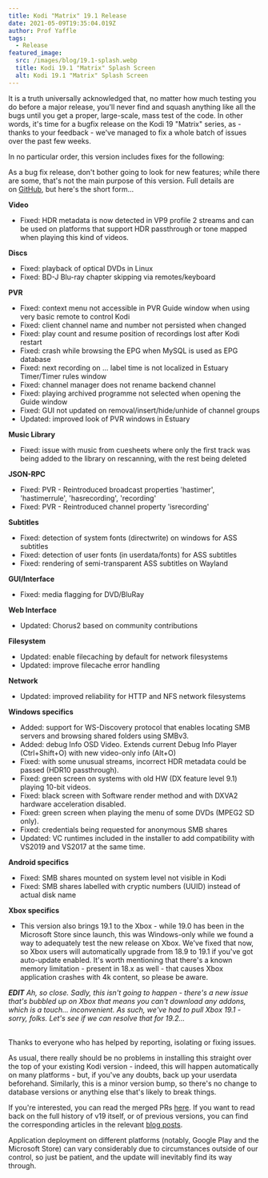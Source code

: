```yaml
---
title: Kodi "Matrix" 19.1 Release
date: 2021-05-09T19:35:04.019Z
author: Prof Yaffle
tags:
  - Release
featured_image:
  src: /images/blog/19.1-splash.webp
  title: Kodi 19.1 "Matrix" Splash Screen
  alt: Kodi 19.1 "Matrix" Splash Screen
---
```

It is a truth universally acknowledged that, no matter how much testing you do before a major release, you'll never find and squash anything like all the bugs until you get a proper, large-scale, mass test of the code. In other words, it's time for a bugfix release on the Kodi 19 "Matrix" series, as - thanks to your feedback - we've managed to fix a whole batch of issues over the past few weeks.

In no particular order, this version includes fixes for the following:

As a bug fix release, don't bother going to look for new features; while there are some, that's not the main purpose of this version. Full details are on [GitHub](https://github.com/xbmc/xbmc/compare/19.0-Matrix...v19.1-Matrix), but here's the short form...

**Video**

* Fixed: HDR metadata is now detected in VP9 profile 2 streams and can be used on platforms that support HDR passthrough or tone mapped when playing this kind of videos.

**Discs**

* Fixed: playback of optical DVDs in Linux
* Fixed: BD-J Blu-ray chapter skipping via remotes/keyboard

**PVR**

* Fixed: context menu not accessible in PVR Guide window when using very basic remote to control Kodi
* Fixed: client channel name and number not persisted when changed
* Fixed: play count and resume position of recordings lost after Kodi restart
* Fixed: crash while browsing the EPG when MySQL is used as EPG database
* Fixed: next recording on ... label time is not localized in Estuary Timer/Timer rules window
* Fixed: channel manager does not rename backend channel
* Fixed: playing archived programme not selected when opening the Guide window
* Fixed: GUI not updated on removal/insert/hide/unhide of channel groups
* Updated: improved look of PVR windows in Estuary

**Music Library**

* Fixed: issue with music from cuesheets where only the first track was being added to the library on rescanning, with the rest being deleted

**JSON-RPC**

* Fixed: PVR - Reintroduced broadcast properties 'hastimer', 'hastimerrule', 'hasrecording', 'recording'
* Fixed: PVR - Reintroduced channel property 'isrecording'

**Subtitles**

* Fixed: detection of system fonts (directwrite) on windows for ASS subtitles
* Fixed: detection of user fonts (in userdata/fonts) for ASS subtitles
* Fixed: rendering of semi-transparent ASS subtitles on Wayland

**GUI/Interface**

* Fixed: media flagging for DVD/BluRay

**Web Interface**

* Updated: Chorus2 based on community contributions

**Filesystem**

* Updated: enable filecaching by default for network filesystems
* Updated: improve filecache error handling

**Network**

* Updated: improved reliability for HTTP and NFS network filesystems

**Windows specifics**

* Added: support for WS-Discovery protocol that enables locating SMB servers and browsing shared folders using SMBv3.
* Added: debug Info OSD Video. Extends current Debug Info Player (Ctrl+Shift+O) with new video-only info (Alt+O)
* Fixed: with some unusual streams, incorrect HDR metadata could be passed (HDR10 passthrough).
* Fixed: green screen on systems with old HW (DX feature level 9.1) playing 10-bit videos.
* Fixed: black screen with Software render method and with DXVA2 hardware acceleration disabled.
* Fixed: green screen when playing the menu of some DVDs (MPEG2 SD only).
* Fixed: credentials being requested for anonymous SMB shares
* Updated: VC runtimes included in the installer to add compatibility with VS2019 and VS2017 at the same time.

**Android specifics**

* Fixed: SMB shares mounted on system level not visible in Kodi
* Fixed: SMB shares labelled with cryptic numbers (UUID) instead of actual disk name

**Xbox specifics**

* This version also brings 19.1 to the Xbox - while 19.0 has been in the Microsoft Store since launch, this was Windows-only while we found a way to adequately test the new release on Xbox. We've fixed that now, so Xbox users will automatically upgrade from 18.9 to 19.1 if you've got auto-update enabled. It's worth mentioning that there's a known memory limitation - present in 18.x as well - that causes Xbox application crashes with 4k content, so please be aware.

***EDIT** Ah, so close. Sadly, this isn't going to happen - there's a new issue that's bubbled up on Xbox that means you can't download any addons, which is a touch... inconvenient. As such, we've had to pull Xbox 19.1 - sorry, folks. Let's see if we can resolve that for 19.2...*

\
Thanks to everyone who has helped by reporting, isolating or fixing issues.

As usual, there really should be no problems in installing this straight over the top of your existing Kodi version - indeed, this will happen automatically on many platforms - but, if you've any doubts, back up your userdata beforehand. Similarly, this is a minor version bump, so there's no change to database versions or anything else that's likely to break things.

If you're interested, you can read the merged PRs [here](https://github.com/xbmc/xbmc/pulls?q=is%3Apr+sort%3Aupdated-desc+milestone%3A%22Matrix+19.1%22+label%3A%22v19+Matrix%22+). If you want to read back on the full history of v19 itself, or of previous versions, you can find the corresponding articles in the relevant [blog posts](https://kodi.tv/tags/release-announcements).

Application deployment on different platforms (notably, Google Play and the Microsoft Store) can vary considerably due to circumstances outside of our control, so just be patient, and the update will inevitably find its way through.
